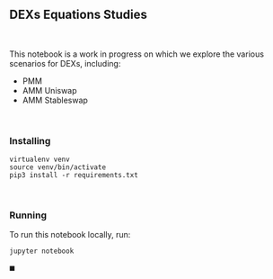 ## DEXs Equations Studies

<br>

This notebook is a work in progress on which we explore the various scenarios for DEXs, including:

* PMM
* AMM Uniswap
* AMM Stableswap

<br>

### Installing

```
virtualenv venv
source venv/bin/activate
pip3 install -r requirements.txt
```


<br>

### Running

To run this notebook locally, run:

```
jupyter notebook
```


◼️

